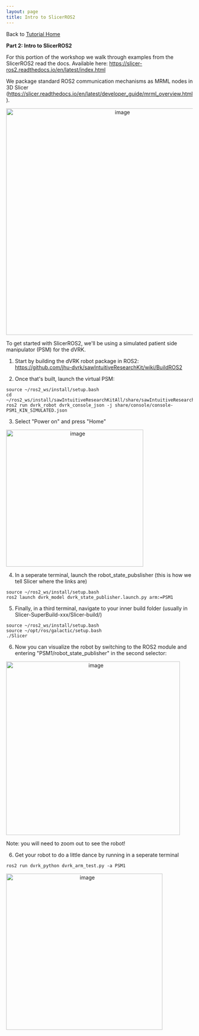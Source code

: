 ```yaml
---
layout: page
title: Intro to SlicerROS2
---
```


Back to [Tutorial Home](/ismr2023/)

**Part 2: Intro to SlicerROS2**

For this portion of the workshop we walk through examples from the SlicerROS2 read the docs. Available here: https://slicer-ros2.readthedocs.io/en/latest/index.html

We package standard ROS2 communication mechanisms as MRML nodes in 3D Slicer (https://slicer.readthedocs.io/en/latest/developer_guide/mrml_overview.html). 

<img width="612" alt="image" style="text-align:center" src="https://user-images.githubusercontent.com/36430552/232659172-0c4257b4-300d-470f-8aa9-56ff8e3a58f1.png">

To get started with SlicerROS2, we'll be using a simulated patient side manipulator (PSM) for the dVRK. 

1. Start by building the dVRK robot package in ROS2: https://github.com/jhu-dvrk/sawIntuitiveResearchKit/wiki/BuildROS2


2. Once that's built, launch the virtual PSM: 

````
source ~/ros2_ws/install/setup.bash
cd ~/ros2_ws/install/sawIntuitiveResearchKitAll/share/sawIntuitiveResearchKit
ros2 run dvrk_robot dvrk_console_json -j share/console/console-PSM1_KIN_SIMULATED.json
````

3. Select "Power on" and press "Home"
<img width="370" alt="image" style="text-align:center" src="https://user-images.githubusercontent.com/36430552/232660134-27a85349-6c65-41a9-be6c-60007797262e.png">

4. In a seperate terminal, launch the robot_state_pubslisher (this is how we tell Slicer where the links are) 

````
source ~/ros2_ws/install/setup.bash
ros2 launch dvrk_model dvrk_state_publisher.launch.py arm:=PSM1
````

5. Finally, in a third terminal, navigate to your inner build folder (usually in Slicer-SuperBuild-xxx/Slicer-build/)

````
source ~/ros2_ws/install/setup.bash 
source ~/opt/ros/galactic/setup.bash
./Slicer
````

6. Now you can visualize the robot by switching to the ROS2 module and entering "PSM1/robot_state_publisher" in the second selector: 
<img width="469" alt="image" style="text-align:center" src="https://user-images.githubusercontent.com/36430552/232660578-37974c02-7379-4d4d-ac22-41e82ed317d3.png">

Note: you will need to zoom out to see the robot!

6. Get your robot to do a little dance by running in a seperate terminal

````
ros2 run dvrk_python dvrk_arm_test.py -a PSM1
````

<img width="422" alt="image" style="text-align:center" src="https://user-images.githubusercontent.com/36430552/232660691-d3dd4a8d-5799-4cb8-862f-40817897c24a.png">





